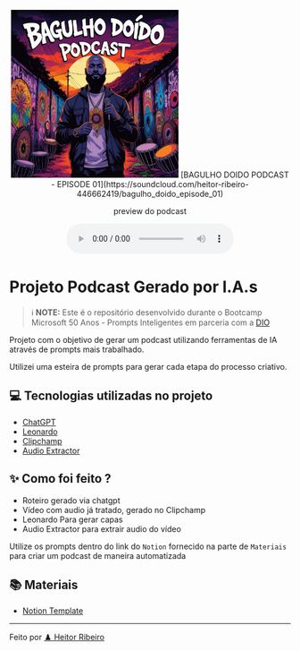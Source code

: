 <p align="center">
<img 
    src="./assets/BGLHDD_PODCAST.jpg"
    width="300"
/>
[BAGULHO DOIDO PODCAST - EPISODE 01](https://soundcloud.com/heitor-ribeiro-446662419/bagulho_doido_episode_01)
</p>



<p align="center">
    preview do podcast
</p>

<div align="center">
    <audio src="output/podcast_editado.MP3" controls title="Podcast editado"></audio>
</div>

# Projeto Podcast Gerado por I.A.s


 > ℹ️ **NOTE:** Este é o repositório desenvolvido durante o Bootcamp Microsoft 50 Anos - Prompts Inteligentes em parceria com a [DIO](https://dio.me)

Projeto com o objetivo de gerar um podcast utilizando ferramentas de IA através de prompts mais trabalhado.

Utilizei uma esteira de prompts para gerar cada etapa do processo criativo.

## 💻 Tecnologias utilizadas no projeto

- [ChatGPT](https://chat.openai.com/) 
- [Leonardo](https://app.leonardo.ai/)
- [Clipchamp](https://app.clipchamp.com/)
- [Audio Extractor](https://audio-extractor.net/)

## ✨ Como foi feito ?

- Roteiro gerado via chatgpt
- Vídeo com audio já tratado, gerado no Clipchamp
- Leonardo Para gerar capas
- Audio Extractor para extrair audio do vídeo

Utilize os prompts dentro do link do `Notion` fornecido na parte de `Materiais` para criar um podcast de maneira automatizada

## 📚 Materiais

- [Notion Template](https://helpful-jump-17b.notion.site/PAS-Podcast-AI-Studio-210489e15d7a4a73b743bb159e45d06f?pvs=4)

---


Feito por [♟️ Heitor Ribeiro](https://github.com/riberorap)
